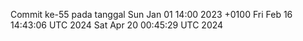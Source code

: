 Commit ke-55 pada tanggal Sun Jan 01 14:00 2023 +0100
Fri Feb 16 14:43:06 UTC 2024
Sat Apr 20 00:45:29 UTC 2024
